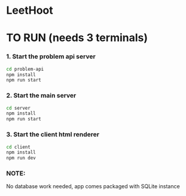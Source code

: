 # LeetHoot

# TO RUN (needs 3 terminals)

### 1. Start the problem api server  
```bash
cd problem-api
npm install
npm run start
```

### 2. Start the main server  
```bash
cd server
npm install
npm run start
```

### 3. Start the client html renderer
```bash
cd client
npm install
npm run dev
```

### NOTE:  
No database work needed, app comes packaged with SQLite instance